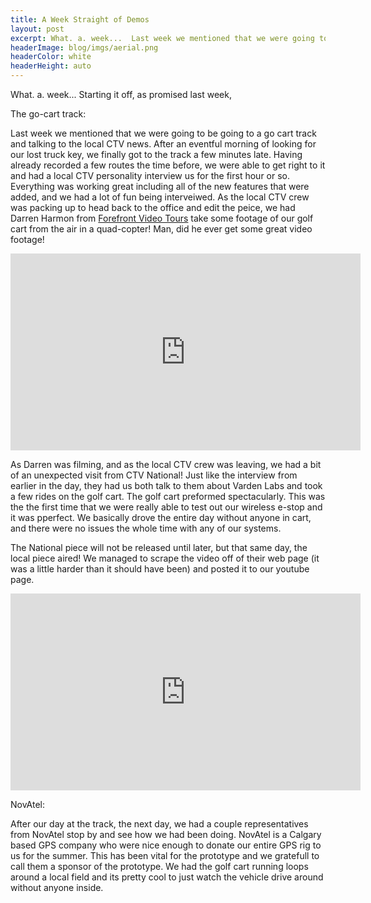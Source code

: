 ```yaml
---
title: A Week Straight of Demos
layout: post
excerpt: What. a. week...  Last week we mentioned that we were going to be going to a go cart track and talking to the local CTV news. After an eventful morning of looking for our lost truck key, we finally got to the track a few minutes late.
headerImage: blog/imgs/aerial.png
headerColor: white
headerHeight: auto
---
```


What. a. week...  Starting it off, as promised last week, 

The go-cart track:  

Last week we mentioned that we were going to be going to a go cart track and talking to the local CTV news. After an eventful morning of looking for our lost truck key, we finally got to the track a few minutes late. Having already recorded a few routes the time before, we were able to get right to it and had a local CTV personality interview us for the first hour or so. Everything was working great including all of the new features that were added, and we had a lot of fun being interveiwed. As the local CTV crew was packing up to head back to the office and edit the peice, we had Darren Harmon from [Forefront Video Tours](http://www.forefrontvideotours.com/#home) take some footage of our golf cart from the air in a quad-copter! Man, did he ever get some great video footage!

<iframe width="560" height="315" src="https://www.youtube.com/embed/DyRzylw4OvQ" frameborder="0" allowfullscreen></iframe>

As Darren was filming, and as the local CTV crew was leaving, we had a bit of an unexpected visit from CTV National! Just like the interview from earlier in the day, they had us both talk to them about Varden Labs and took a few rides on the golf cart. The golf cart preformed spectacularly. This was the the first time that we were really able to test out our wireless e-stop and it was pperfect. We basically drove the entire day without anyone in cart, and there were no issues the whole time with any of our systems. 

The National piece will not be released until later, but that same day, the local piece aired! We managed to scrape the video off of their web page (it was a little harder than it should have been) and posted it to our youtube page.

<iframe width="560" height="315" src="https://www.youtube.com/embed/9_1Qooek6B4" frameborder="0" allowfullscreen></iframe>

NovAtel:

After our day at the track, the next day, we had a couple representatives from NovAtel stop by and see how we had been doing. NovAtel is a Calgary based GPS company who were nice enough to donate our entire GPS rig to us for the summer.  This has been vital for the prototype and we gratefull to call them a sponsor of the prototype.  We had the golf cart running loops around a local field and its pretty cool to just watch the vehicle drive around without anyone inside.